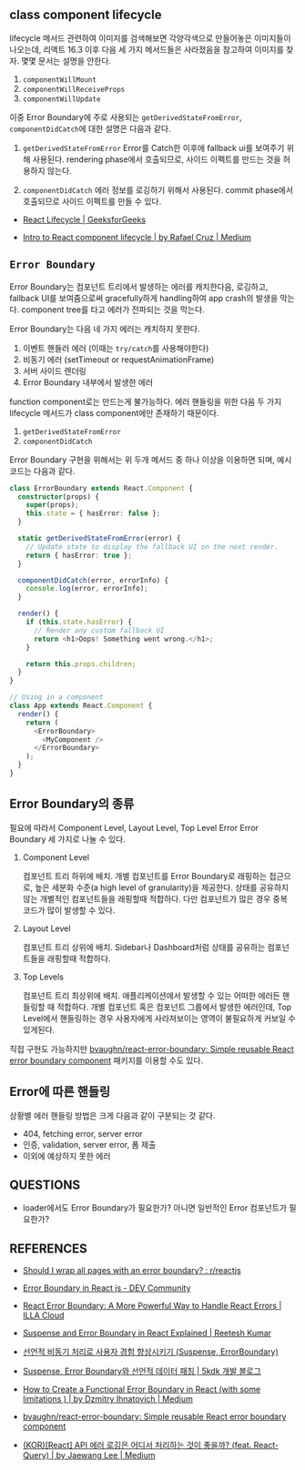 ## class component lifecycle

lifecycle 메서드 관련하여 이미지를 검색해보면 각양각색으로 만들어놓은 이미지들이 나오는데, 리액트 16.3 이후 다음 세 가지 메서드들은 사라졌음을 참고하여 이미지를 찾자. 몇몇 문서는 설명을 안한다.

1. `componentWillMount`
2. `componentWillReceiveProps`
3. `componentWillUpdate`

이중 Error Boundary에 주로 사용되는 `getDerivedStateFromError`, `componentDidCatch`에 대한 설명은 다음과 같다.

1. `getDerivedStateFromError`
   Error를 Catch한 이후에 fallback ui를 보여주기 위해 사용된다. rendering phase에서 호출되므로, 사이드 이펙트를 만드는 것을 허용하지 않는다.

2. `componentDidCatch`
   에러 정보를 로깅하기 위해서 사용된다. commit phase에서 호출되므로 사이드 이펙트를 만들 수 있다.

- [React Lifecycle | GeeksforGeeks](https://www.geeksforgeeks.org/reactjs-lifecycle-components/)

- [Intro to React component lifecycle | by Rafael Cruz | Medium](https://medium.com/@ralph1786/intro-to-react-component-lifecycle-ac52bf6340c)

## `Error Boundary`

Error Boundary는 컴포넌트 트리에서 발생하는 에러를 캐치한다음, 로깅하고, fallback UI를 보여줌으로써 gracefully하게 handling하여 app crash의 발생을 막는다. component tree를 타고 에러가 전파되는 것을 막는다.

Error Boundary는 다음 네 가지 에러는 캐치하지 못한다.

1. 이벤트 핸들러 에러 (이때는 `try/catch`를 사용해야한다)
2. 비동기 에러 (setTimeout or requestAnimationFrame)
3. 서버 사이드 렌더링
4. Error Boundary 내부에서 발생한 에러

function component로는 만드는게 불가능하다. 에러 핸들링을 위한 다음 두 가지 lifecycle 메서드가 class component에만 존재하기 때문이다.

1. `getDerivedStateFromError`
2. `componentDidCatch`

Error Boundary 구현을 위해서는 위 두개 메서드 중 하나 이상을 이용하면 되며, 예시 코드는 다음과 같다.

```typescript
class ErrorBoundary extends React.Component {
  constructor(props) {
    super(props);
    this.state = { hasError: false };
  }

  static getDerivedStateFromError(error) {
    // Update state to display the fallback UI on the next render.
    return { hasError: true };
  }

  componentDidCatch(error, errorInfo) {
    console.log(error, errorInfo);
  }

  render() {
    if (this.state.hasError) {
      // Render any custom fallback UI
      return <h1>Oops! Something went wrong.</h1>;
    }

    return this.props.children;
  }
}

// Using in a component
class App extends React.Component {
  render() {
    return (
      <ErrorBoundary>
        <MyComponent />
      </ErrorBoundary>
    );
  }
}
```

## Error Boundary의 종류

필요에 따라서 Component Level, Layout Level, Top Level Error Error Boundary 세 가지로 나눌 수 있다.

1. Component Level

   컴포넌트 트리 하위에 배치. 개별 컴포넌트를 Error Boundary로 래핑하는 접근으로, 높은 세분화 수준(a high level of granularity)을 제공한다. 상태를 공유하지 않는 개별적인 컴포넌트들을 래핑할때 적합하다. 다만 컴포넌트가 많은 경우 중복 코드가 많이 발생할 수 있다.

2. Layout Level

   컴포넌트 트리 상위에 배치. Sidebar나 Dashboard처럼 상태를 공유하는 컴포넌트들을 래핑할때 적합하다.

3. Top Levels

   컴포넌트 트리 최상위에 배치. 애플리케이션에서 발생할 수 있는 어떠한 에러든 핸들링할 때 적합하다. 개별 컴포넌트 혹은 컴포넌트 그룹에서 발생한 에러인데, Top Level에서 핸들링하는 경우 사용자에게 사라져보이는 영역이 불필요하게 커보일 수 있게된다.

직접 구현도 가능하지만 [bvaughn/react-error-boundary: Simple reusable React error boundary component](https://github.com/bvaughn/react-error-boundary) 패키지를 이용할 수도 있다.

## Error에 따른 핸들링

상황별 에러 핸들링 방법은 크게 다음과 같이 구분되는 것 같다.

- 404, fetching error, server error
- 인증, validation, server error, 폼 제출
- 이외에 예상하지 못한 에러

## QUESTIONS

- loader에서도 Error Boundary가 필요한가? 아니면 일반적인 Error 컴포넌트가 필요한가?

## REFERENCES

- [Should I wrap all pages with an error boundary? : r/reactjs](https://www.reddit.com/r/reactjs/comments/15byqcb/should_i_wrap_all_pages_with_an_error_boundary/)

- [Error Boundary in React js - DEV Community](https://dev.to/imashwani/error-boundary-in-react-js-1n5o)

- [React Error Boundary: A More Powerful Way to Handle React Errors | ILLA Cloud](https://illacloud.com/blog/react-error-boundary/#component-level-error-boundaries)

- [Suspense and Error Boundary in React Explained | Reetesh Kumar](https://reetesh.in/blog/suspense-and-error-boundary-in-react-explained)

- [선언적 비동기 처리로 사용자 경험 향상시키기 (Suspense, ErrorBoundary)](https://enjoydev.life/blog/frontend/12-suspense-errorboundary)

- [Suspense, Error Boundary와 선언적 데이터 패칭 | 5kdk 개발 블로그](https://5kdk.github.io/blog/2023/10/18/suspense-for-data-fetching)

- [How to Create a Functional Error Boundary in React (with some limitations ) | by Dzmitry Ihnatovich | Medium](https://medium.com/@ignatovich.dm/how-to-create-a-functional-error-boundary-in-react-with-some-limitations-a0fd6a598d81)

- [bvaughn/react-error-boundary: Simple reusable React error boundary component](https://github.com/bvaughn/react-error-boundary)

- [(KOR)[React] API 에러 로깅은 어디서 처리하는 것이 좋을까? (feat. React-Query) | by Jaewang Lee | Medium](https://medium.com/@jnso5072/kor-react-api-%EC%97%90%EB%9F%AC-%EB%A1%9C%EA%B9%85%EC%9D%80-%EC%96%B4%EB%94%94%EC%84%9C-%EC%B2%98%EB%A6%AC%ED%95%98%EB%8A%94-%EA%B2%83%EC%9D%B4-%EC%A2%8B%EC%9D%84%EA%B9%8C-feat-react-query-fe67feec8e4c)
